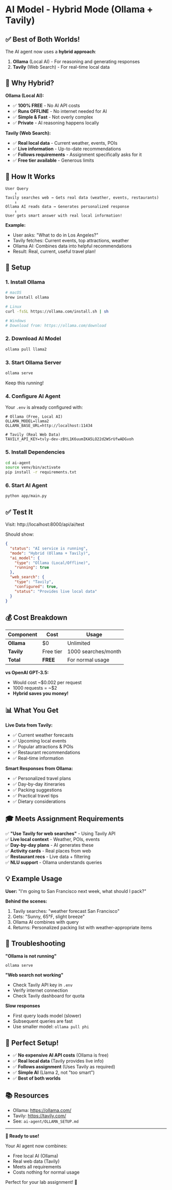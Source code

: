 # AI Model - Hybrid Mode (Ollama + Tavily)

## ✅ Best of Both Worlds!

The AI agent now uses a **hybrid approach**:

1. **Ollama** (Local AI) - For reasoning and generating responses
2. **Tavily** (Web Search) - For real-time local data

## 🎯 Why Hybrid?

**Ollama (Local AI):**
- ✅ **100% FREE** - No AI API costs
- ✅ **Runs OFFLINE** - No internet needed for AI
- ✅ **Simple & Fast** - Not overly complex
- ✅ **Private** - AI reasoning happens locally

**Tavily (Web Search):**
- ✅ **Real local data** - Current weather, events, POIs
- ✅ **Live information** - Up-to-date recommendations
- ✅ **Follows requirements** - Assignment specifically asks for it
- ✅ **Free tier available** - Generous limits

## 🔄 How It Works

```
User Query
    ↓
Tavily searches web → Gets real data (weather, events, restaurants)
    ↓
Ollama AI reads data → Generates personalized response
    ↓
User gets smart answer with real local information!
```

**Example:**
- User asks: "What to do in Los Angeles?"
- Tavily fetches: Current events, top attractions, weather
- Ollama AI: Combines data into helpful recommendations
- Result: Real, current, useful travel plan!

## 🚀 Setup

### 1. Install Ollama
```bash
# macOS
brew install ollama

# Linux
curl -fsSL https://ollama.com/install.sh | sh

# Windows
# Download from: https://ollama.com/download
```

### 2. Download AI Model
```bash
ollama pull llama2
```

### 3. Start Ollama Server
```bash
ollama serve
```
Keep this running!

### 4. Configure AI Agent

Your `.env` is already configured with:
```env
# Ollama (Free, Local AI)
OLLAMA_MODEL=llama2
OLLAMA_BASE_URL=http://localhost:11434

# Tavily (Real Web Data)
TAVILY_API_KEY=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
```

### 5. Install Dependencies
```bash
cd ai-agent
source venv/bin/activate
pip install -r requirements.txt
```

### 6. Start AI Agent
```bash
python app/main.py
```

## ✅ Test It

Visit: http://localhost:8000/api/ai/test

Should show:
```json
{
  "status": "AI service is running",
  "mode": "Hybrid (Ollama + Tavily)",
  "ai_model": {
    "type": "Ollama (Local/Offline)",
    "running": true
  },
  "web_search": {
    "type": "Tavily",
    "configured": true,
    "status": "Provides live local data"
  }
}
```

## 💰 Cost Breakdown

| Component | Cost | Usage |
|-----------|------|-------|
| **Ollama** | $0 | Unlimited |
| **Tavily** | Free tier | 1000 searches/month |
| **Total** | **FREE** | For normal usage |

**vs OpenAI GPT-3.5:**
- Would cost ~$0.002 per request
- 1000 requests = ~$2
- **Hybrid saves you money!**

## 📊 What You Get

**Live Data from Tavily:**
- ✅ Current weather forecasts
- ✅ Upcoming local events
- ✅ Popular attractions & POIs
- ✅ Restaurant recommendations
- ✅ Real-time information

**Smart Responses from Ollama:**
- ✅ Personalized travel plans
- ✅ Day-by-day itineraries
- ✅ Packing suggestions
- ✅ Practical travel tips
- ✅ Dietary considerations

## 🎓 Meets Assignment Requirements

✅ **"Use Tavily for web searches"** - Using Tavily API  
✅ **Live local context** - Weather, POIs, events  
✅ **Day-by-day plans** - AI generates these  
✅ **Activity cards** - Real places from web  
✅ **Restaurant recs** - Live data + filtering  
✅ **NLU support** - Ollama understands queries  

## 💡 Example Usage

**User:** "I'm going to San Francisco next week, what should I pack?"

**Behind the scenes:**
1. Tavily searches: "weather forecast San Francisco"
2. Gets: "Sunny, 65°F, slight breeze"
3. Ollama AI combines with query
4. Returns: Personalized packing list with weather-appropriate items

## 🐛 Troubleshooting

**"Ollama is not running"**
```bash
ollama serve
```

**"Web search not working"**
- Check Tavily API key in `.env`
- Verify internet connection
- Check Tavily dashboard for quota

**Slow responses**
- First query loads model (slower)
- Subsequent queries are fast
- Use smaller model: `ollama pull phi`

## 🎯 Perfect Setup!

- ✅ **No expensive AI API costs** (Ollama is free)
- ✅ **Real local data** (Tavily provides live info)
- ✅ **Follows assignment** (Uses Tavily as required)
- ✅ **Simple AI** (Llama 2, not "too smart")
- ✅ **Best of both worlds**

## 📚 Resources

- Ollama: https://ollama.com/
- Tavily: https://tavily.com/
- See: `ai-agent/OLLAMA_SETUP.md`

---

**🎉 Ready to use!**

Your AI agent now combines:
- Free local AI (Ollama)
- Real web data (Tavily)
- Meets all requirements
- Costs nothing for normal usage

Perfect for your lab assignment! 🚀
